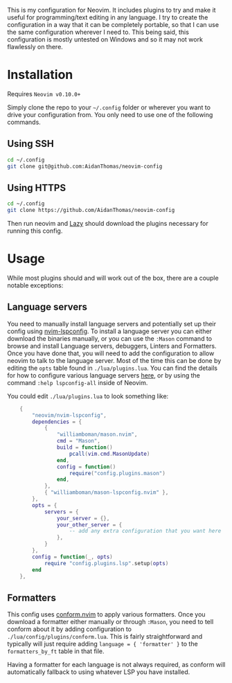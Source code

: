 This is my configuration for Neovim. It includes plugins to try and make it useful for programming/text editing in any language.
I try to create the configuration in a way that it can be completely portable, so that I can use the same configuration wherever I need to. This being said, this configuration is mostly untested on Windows and so it may not work flawlessly on there. 

# Installation
Requires `Neovim v0.10.0+`

Simply clone the repo to your `~/.config` folder or wherever you want to drive your configuration from. You only need to use one of the following commands.

## Using SSH
```bash
cd ~/.config
git clone git@github.com:AidanThomas/neovim-config
```

## Using HTTPS
```bash
cd ~/.config
git clone https://github.com/AidanThomas/neovim-config
```

Then run neovim and [Lazy](https://github.com/folke/lazy.nvim) should download the plugins necessary for running this config.

# Usage
While most plugins should and will work out of the box, there are a couple notable exceptions:

## Language servers
You need to manually install language servers and potentially set up their config using [nvim-lspconfig](https://github.com/neovim/nvim-lspconfig). To install a language server you can either download the binaries manually, or you can use the `:Mason` command to browse and install Language servers, debuggers, Linters and Formatters. Once you have done that, you will need to add the configuration to allow neovim to talk to the language server. Most of the time this can be done by editing the `opts` table found in `./lua/plugins.lua`. You can find the details for how to configure various language servers [here](https://github.com/neovim/nvim-lspconfig/blob/master/doc/configs.md), or by using the command `:help lspconfig-all` inside of Neovim.

You could edit `./lua/plugins.lua` to look something like:
```lua
    {
        "neovim/nvim-lspconfig",
        dependencies = {
            {
                "williamboman/mason.nvim",
                cmd = "Mason",
                build = function()
                    pcall(vim.cmd.MasonUpdate)
                end,
                config = function()
                    require("config.plugins.mason")
                end,
            },
            { "williamboman/mason-lspconfig.nvim" },
        },
        opts = {
            servers = {
                your_server = {},
                your_other_server = {
                    -- add any extra configuration that you want here
                },
            }
        },
        config = function(_, opts)
            require "config.plugins.lsp".setup(opts)
        end
    },
```

## Formatters
This config uses [conform.nvim](https://github.com/stevearc/conform.nvim) to apply various formatters. Once you download a formatter either manually or through `:Mason`, you need to tell conform about it by adding configuration to `./lua/config/plugins/conform.lua`. This is fairly straightforward and typically will just require adding `language = { 'formatter' }` to the `formatters_by_ft` table in that file.

Having a formatter for each language is not always required, as conform will automatically fallback to using whatever LSP you have installed.
